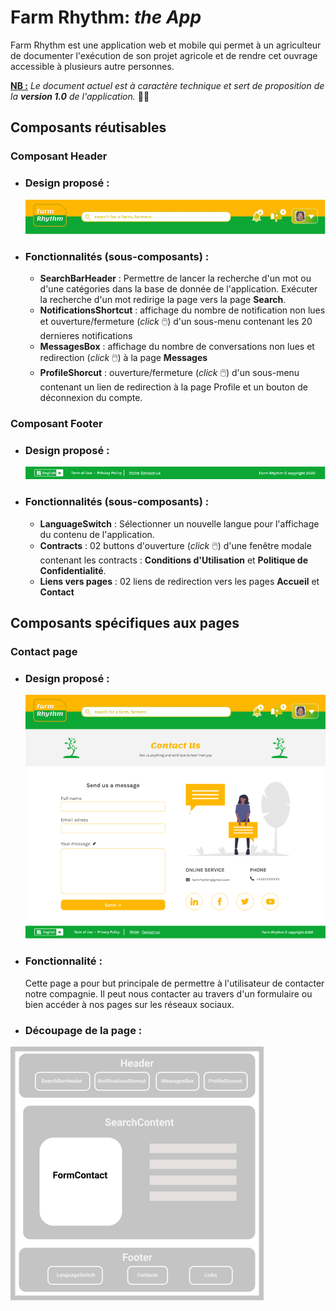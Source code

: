 # Farm Rhythm: *the App*
Farm Rhythm est une application web et mobile qui permet à un agriculteur de documenter l'exécution de son projet agricole et de rendre cet ouvrage accessible à plusieurs autre personnes.

**<ins>NB :** *Le document actuel est à caractère technique et sert de proposition de la **version 1.0** de l'application.* 🧑‍💻


## Composants réutisables
### Composant Header
- ### Design proposé :
    ![header](documentations/imgsDoc/overall%20header.png)

- ### Fonctionnalités (sous-composants) : 
  - **SearchBarHeader** : Permettre de lancer la recherche d'un mot ou d'une catégories dans la base de donnée de l'application. Exécuter la recherche d'un mot redirige la page vers la page **Search**.
  - **NotificationsShortcut** : affichage du nombre de notification non lues et ouverture/fermeture (*click* 🖱️) d'un sous-menu contenant les 20 dernieres notifications
  - **MessagesBox** : affichage du nombre de conversations non lues et redirection (*click* 🖱️) à la page **Messages**
  - **ProfileShorcut** : ouverture/fermeture (*click* 🖱️) d'un sous-menu contenant un lien de redirection à la page Profile et un bouton de déconnexion du compte.

### Composant Footer
- ### Design proposé :
    ![footer](documentations/imgsDoc/footer.png)

- ### Fonctionnalités (sous-composants) : 
  - **LanguageSwitch** : Sélectionner un nouvelle langue pour l'affichage du contenu de l'application.
  - **Contracts** : 02 buttons d'ouverture (*click* 🖱️) d'une fenêtre modale contenant les contracts : **Conditions d'Utilisation** et **Politique de Confidentialité**.
  - **Liens vers pages** : 02 liens de redirection vers les pages **Accueil** et **Contact**
  

## Composants spécifiques aux pages

### **Contact page**
- ### Design proposé :
    ![contact page](documentations/imgsDoc/Contact%20page.png)

- ### Fonctionnalité : 
  Cette page a pour but principale de permettre à l'utilisateur de contacter notre compagnie. Il peut nous contacter au travers d'un formulaire ou bien accéder à nos pages sur les réseaux sociaux.

- ### Découpage de la page :
![layout contact](documentation/../documentations/imgsDoc/layout%20contact%20page.png)
